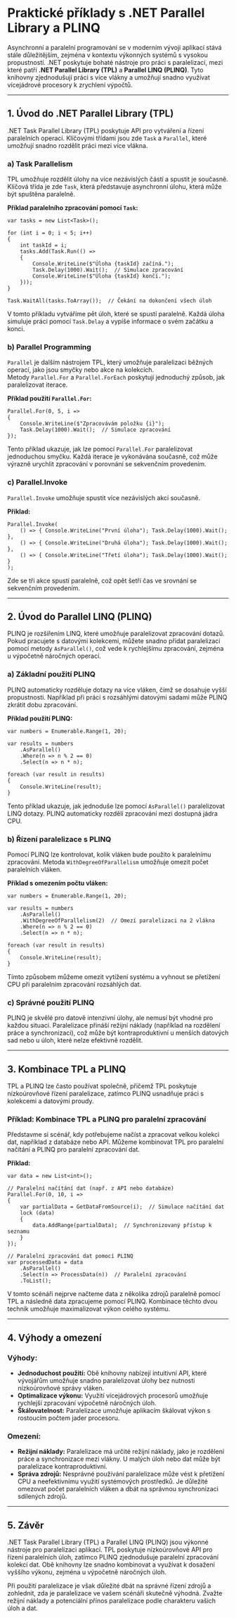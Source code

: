 Praktické příklady s .NET Parallel Library a PLINQ
==================================================

Asynchronní a paralelní programování se v moderním vývoji aplikací stává stále důležitějším, zejména v kontextu výkonných systémů s vysokou propustností. .NET poskytuje bohaté nástroje pro práci s paralelizací, mezi které patří **.NET Parallel Library (TPL)** a **Parallel LINQ (PLINQ)**. Tyto knihovny zjednodušují práci s více vlákny a umožňují snadno využívat vícejádrové procesory k zrychlení výpočtů.

* * * * *

1\. Úvod do .NET Parallel Library (TPL)
---------------------------------------

.NET Task Parallel Library (TPL) poskytuje API pro vytváření a řízení paralelních operací. Klíčovými třídami jsou zde `Task` a `Parallel`, které umožňují snadno rozdělit práci mezi více vlákna.

### a) Task Parallelism

TPL umožňuje rozdělit úlohy na více nezávislých částí a spustit je současně. Klíčová třída je zde `Task`, která představuje asynchronní úlohu, která může být spuštěna paralelně.

**Příklad paralelního zpracování pomocí `Task`:**

```
var tasks = new List<Task>();

for (int i = 0; i < 5; i++)
{
    int taskId = i;
    tasks.Add(Task.Run(() =>
    {
        Console.WriteLine($"Úloha {taskId} začíná.");
        Task.Delay(1000).Wait();  // Simulace zpracování
        Console.WriteLine($"Úloha {taskId} končí.");
    }));
}

Task.WaitAll(tasks.ToArray());  // Čekání na dokončení všech úloh
```

V tomto příkladu vytváříme pět úloh, které se spustí paralelně. Každá úloha simuluje práci pomocí `Task.Delay` a vypíše informace o svém začátku a konci.

### b) Parallel Programming

`Parallel` je dalším nástrojem TPL, který umožňuje paralelizaci běžných operací, jako jsou smyčky nebo akce na kolekcích. Metody `Parallel.For` a `Parallel.ForEach` poskytují jednoduchý způsob, jak paralelizovat iterace.

**Příklad použití `Parallel.For`:**

```
Parallel.For(0, 5, i =>
{
    Console.WriteLine($"Zpracovávám položku {i}");
    Task.Delay(1000).Wait();  // Simulace zpracování
});
```

Tento příklad ukazuje, jak lze pomocí `Parallel.For` paralelizovat jednoduchou smyčku. Každá iterace je vykonávána současně, což může výrazně urychlit zpracování v porovnání se sekvenčním provedením.

### c) Parallel.Invoke

`Parallel.Invoke` umožňuje spustit více nezávislých akcí současně.

**Příklad:**

```
Parallel.Invoke(
    () => { Console.WriteLine("První úloha"); Task.Delay(1000).Wait(); },
    () => { Console.WriteLine("Druhá úloha"); Task.Delay(1000).Wait(); },
    () => { Console.WriteLine("Třetí úloha"); Task.Delay(1000).Wait(); }
);
```

Zde se tři akce spustí paralelně, což opět šetří čas ve srovnání se sekvenčním provedením.

* * * * *

2\. Úvod do Parallel LINQ (PLINQ)
---------------------------------

PLINQ je rozšířením LINQ, které umožňuje paralelizovat zpracování dotazů. Pokud pracujete s datovými kolekcemi, můžete snadno přidat paralelizaci pomocí metody `AsParallel()`, což vede k rychlejšímu zpracování, zejména u výpočetně náročných operací.

### a) Základní použití PLINQ

PLINQ automaticky rozděluje dotazy na více vláken, čímž se dosahuje vyšší propustnosti. Například při práci s rozsáhlými datovými sadami může PLINQ zkrátit dobu zpracování.

**Příklad použití PLINQ:**

```
var numbers = Enumerable.Range(1, 20);

var results = numbers
    .AsParallel()
    .Where(n => n % 2 == 0)
    .Select(n => n * n);

foreach (var result in results)
{
    Console.WriteLine(result);
}
```

Tento příklad ukazuje, jak jednoduše lze pomocí `AsParallel()` paralelizovat LINQ dotazy. PLINQ automaticky rozdělí zpracování mezi dostupná jádra CPU.

### b) Řízení paralelizace s PLINQ

Pomocí PLINQ lze kontrolovat, kolik vláken bude použito k paralelnímu zpracování. Metoda `WithDegreeOfParallelism` umožňuje omezit počet paralelních vláken.

**Příklad s omezením počtu vláken:**

```
var numbers = Enumerable.Range(1, 20);

var results = numbers
    .AsParallel()
    .WithDegreeOfParallelism(2)  // Omezí paralelizaci na 2 vlákna
    .Where(n => n % 2 == 0)
    .Select(n => n * n);

foreach (var result in results)
{
    Console.WriteLine(result);
}
```

Tímto způsobem můžeme omezit vytížení systému a vyhnout se přetížení CPU při paralelním zpracování rozsáhlých dat.

### c) Správné použití PLINQ

PLINQ je skvělé pro datově intenzivní úlohy, ale nemusí být vhodné pro každou situaci. Paralelizace přináší režijní náklady (například na rozdělení práce a synchronizaci), což může být kontraproduktivní u menších datových sad nebo u úloh, které nelze efektivně rozdělit.

* * * * *

3\. Kombinace TPL a PLINQ
-------------------------

TPL a PLINQ lze často používat společně, přičemž TPL poskytuje nízkoúrovňové řízení paralelizace, zatímco PLINQ usnadňuje práci s kolekcemi a datovými proudy.

### Příklad: Kombinace TPL a PLINQ pro paralelní zpracování

Představme si scénář, kdy potřebujeme načíst a zpracovat velkou kolekci dat, například z databáze nebo API. Můžeme kombinovat TPL pro paralelní načítání a PLINQ pro paralelní zpracování dat.

**Příklad:**

```
var data = new List<int>();

// Paralelní načítání dat (např. z API nebo databáze)
Parallel.For(0, 10, i =>
{
    var partialData = GetDataFromSource(i);  // Simulace načítání dat
    lock (data)
    {
        data.AddRange(partialData);  // Synchronizovaný přístup k seznamu
    }
});

// Paralelní zpracování dat pomocí PLINQ
var processedData = data
    .AsParallel()
    .Select(n => ProcessData(n))  // Paralelní zpracování
    .ToList();
```

V tomto scénáři nejprve načteme data z několika zdrojů paralelně pomocí TPL a následně data zpracujeme pomocí PLINQ. Kombinace těchto dvou technik umožňuje maximalizovat výkon celého systému.

* * * * *

4\. Výhody a omezení
--------------------

### Výhody:

-   **Jednoduchost použití:** Obě knihovny nabízejí intuitivní API, které vývojářům umožňuje snadno paralelizovat úlohy bez nutnosti nízkoúrovňové správy vláken.
-   **Optimalizace výkonu:** Využití vícejádrových procesorů umožňuje rychlejší zpracování výpočetně náročných úloh.
-   **Škálovatelnost:** Paralelizace umožňuje aplikacím škálovat výkon s rostoucím počtem jader procesoru.

### Omezení:

-   **Režijní náklady:** Paralelizace má určité režijní náklady, jako je rozdělení práce a synchronizace mezi vlákny. U malých úloh nebo dat může být paralelizace kontraproduktivní.
-   **Správa zdrojů:** Nesprávné používání paralelizace může vést k přetížení CPU a neefektivnímu využití systémových prostředků. Je důležité omezovat počet paralelních vláken a dbát na správnou synchronizaci sdílených zdrojů.

* * * * *

5\. Závěr
---------

.NET Task Parallel Library (TPL) a Parallel LINQ (PLINQ) jsou výkonné nástroje pro paralelizaci aplikací. TPL poskytuje nízkoúrovňové API pro řízení paralelních úloh, zatímco PLINQ zjednodušuje paralelní zpracování kolekcí dat. Obě knihovny lze snadno kombinovat a využívat k dosažení vyššího výkonu, zejména u výpočetně náročných úloh.

Při použití paralelizace je však důležité dbát na správné řízení zdrojů a zohlednit, zda je paralelizace ve vašem scénáři skutečně výhodná. Zvažte režijní náklady a potenciální přínos paralelizace podle charakteru vašich úloh a dat.
